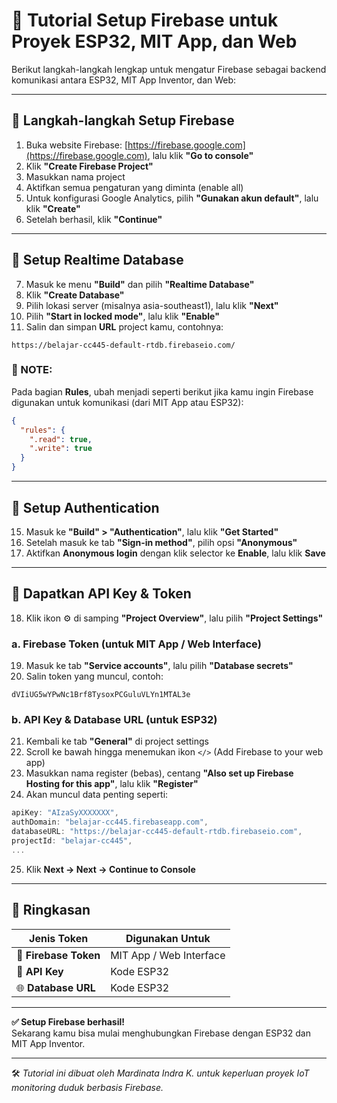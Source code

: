 
# 📲 Tutorial Setup Firebase untuk Proyek ESP32, MIT App, dan Web

Berikut langkah-langkah lengkap untuk mengatur Firebase sebagai backend komunikasi antara ESP32, MIT App Inventor, dan Web:

---

## 🔧 Langkah-langkah Setup Firebase

1. Buka website Firebase: [https://firebase.google.com](https://firebase.google.com), lalu klik **"Go to console"**
2. Klik **"Create Firebase Project"**
3. Masukkan nama project
4. Aktifkan semua pengaturan yang diminta (enable all)
5. Untuk konfigurasi Google Analytics, pilih **"Gunakan akun default"**, lalu klik **"Create"**
6. Setelah berhasil, klik **"Continue"**

---

## 🔗 Setup Realtime Database

7. Masuk ke menu **"Build"** dan pilih **"Realtime Database"**
8. Klik **"Create Database"**
9. Pilih lokasi server (misalnya asia-southeast1), lalu klik **"Next"**
10. Pilih **"Start in locked mode"**, lalu klik **"Enable"**
11. Salin dan simpan **URL** project kamu, contohnya:
   ```
   https://belajar-cc445-default-rtdb.firebaseio.com/
   ```

### 📌 NOTE:
Pada bagian **Rules**, ubah menjadi seperti berikut jika kamu ingin Firebase digunakan untuk komunikasi (dari MIT App atau ESP32):
```json
{
  "rules": {
    ".read": true,
    ".write": true
  }
}
```

---

## 🔐 Setup Authentication

15. Masuk ke **"Build" > "Authentication"**, lalu klik **"Get Started"**
16. Setelah masuk ke tab **"Sign-in method"**, pilih opsi **"Anonymous"**
17. Aktifkan **Anonymous login** dengan klik selector ke **Enable**, lalu klik **Save**

---

## 🔑 Dapatkan API Key & Token

18. Klik ikon ⚙️ di samping **"Project Overview"**, lalu pilih **"Project Settings"**

### a. Firebase Token (untuk MIT App / Web Interface)
19. Masuk ke tab **"Service accounts"**, lalu pilih **"Database secrets"**
20. Salin token yang muncul, contoh:
   ```
   dVIiUG5wYPwNc1Brf8TysoxPCGuluVLYn1MTAL3e
   ```

### b. API Key & Database URL (untuk ESP32)
21. Kembali ke tab **"General"** di project settings
22. Scroll ke bawah hingga menemukan ikon `</>` (Add Firebase to your web app)
23. Masukkan nama register (bebas), centang **"Also set up Firebase Hosting for this app"**, lalu klik **"Register"**
24. Akan muncul data penting seperti:

```js
apiKey: "AIzaSyXXXXXXX",
authDomain: "belajar-cc445.firebaseapp.com",
databaseURL: "https://belajar-cc445-default-rtdb.firebaseio.com",
projectId: "belajar-cc445",
...
```

25. Klik **Next → Next → Continue to Console**

---

## 📝 Ringkasan

| Jenis Token       | Digunakan Untuk           |
|-------------------|---------------------------|
| 🔐 **Firebase Token**  | MIT App / Web Interface |
| 🔑 **API Key**         | Kode ESP32              |
| 🌐 **Database URL**    | Kode ESP32              |

---

**✅ Setup Firebase berhasil!**  
Sekarang kamu bisa mulai menghubungkan Firebase dengan ESP32 dan MIT App Inventor.

---

🛠 *Tutorial ini dibuat oleh Mardinata Indra K. untuk keperluan proyek IoT monitoring duduk berbasis Firebase.*
